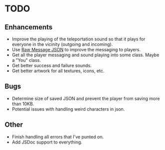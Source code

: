 # TODO

## Enhancements

-   Improve the playing of the teleportation sound so that it plays for everyone in the vicinity (outgoing and incoming).
-   Use [Raw Message JSON](https://learn.microsoft.com/en-us/minecraft/creator/reference/content/rawmessagejson?view=minecraft-bedrock-stable) to improve the messaging to players.
-   Get all the player messaging and sound playing into some class. Maybe a "You" class.
-   Get better success and failure sounds.
-   Get better artwork for all textures, icons, etc.

## Bugs

-   Determine size of saved JSON and prevent the player from saving more than 10KB.
-   Potential issues with handling weird characters in json.

## Other

-   Finish handling all errors that I've punted on.
-   Add JSDoc support to everything.
